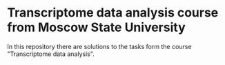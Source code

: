 # Transcriptome data analysis course from Moscow State University

In this repository there are solutions to the tasks form the course "Transcriptome data analysis".
